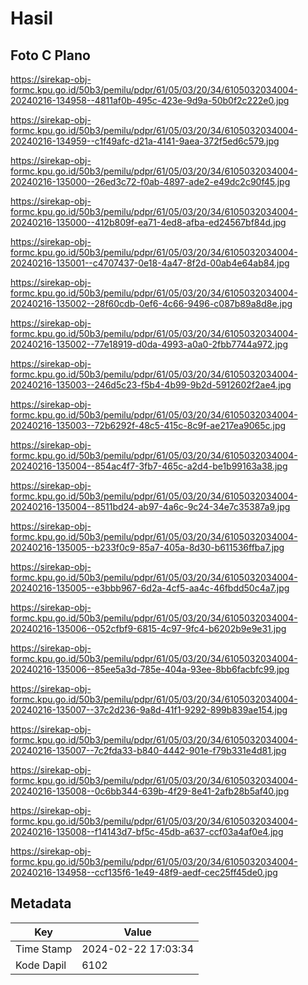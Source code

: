 # Hasil

## Foto C Plano

https://sirekap-obj-formc.kpu.go.id/50b3/pemilu/pdpr/61/05/03/20/34/6105032034004-20240216-134958--4811af0b-495c-423e-9d9a-50b0f2c222e0.jpg

https://sirekap-obj-formc.kpu.go.id/50b3/pemilu/pdpr/61/05/03/20/34/6105032034004-20240216-134959--c1f49afc-d21a-4141-9aea-372f5ed6c579.jpg

https://sirekap-obj-formc.kpu.go.id/50b3/pemilu/pdpr/61/05/03/20/34/6105032034004-20240216-135000--26ed3c72-f0ab-4897-ade2-e49dc2c90f45.jpg

https://sirekap-obj-formc.kpu.go.id/50b3/pemilu/pdpr/61/05/03/20/34/6105032034004-20240216-135000--412b809f-ea71-4ed8-afba-ed24567bf84d.jpg

https://sirekap-obj-formc.kpu.go.id/50b3/pemilu/pdpr/61/05/03/20/34/6105032034004-20240216-135001--c4707437-0e18-4a47-8f2d-00ab4e64ab84.jpg

https://sirekap-obj-formc.kpu.go.id/50b3/pemilu/pdpr/61/05/03/20/34/6105032034004-20240216-135002--28f60cdb-0ef6-4c66-9496-c087b89a8d8e.jpg

https://sirekap-obj-formc.kpu.go.id/50b3/pemilu/pdpr/61/05/03/20/34/6105032034004-20240216-135002--77e18919-d0da-4993-a0a0-2fbb7744a972.jpg

https://sirekap-obj-formc.kpu.go.id/50b3/pemilu/pdpr/61/05/03/20/34/6105032034004-20240216-135003--246d5c23-f5b4-4b99-9b2d-5912602f2ae4.jpg

https://sirekap-obj-formc.kpu.go.id/50b3/pemilu/pdpr/61/05/03/20/34/6105032034004-20240216-135003--72b6292f-48c5-415c-8c9f-ae217ea9065c.jpg

https://sirekap-obj-formc.kpu.go.id/50b3/pemilu/pdpr/61/05/03/20/34/6105032034004-20240216-135004--854ac4f7-3fb7-465c-a2d4-be1b99163a38.jpg

https://sirekap-obj-formc.kpu.go.id/50b3/pemilu/pdpr/61/05/03/20/34/6105032034004-20240216-135004--8511bd24-ab97-4a6c-9c24-34e7c35387a9.jpg

https://sirekap-obj-formc.kpu.go.id/50b3/pemilu/pdpr/61/05/03/20/34/6105032034004-20240216-135005--b233f0c9-85a7-405a-8d30-b611536ffba7.jpg

https://sirekap-obj-formc.kpu.go.id/50b3/pemilu/pdpr/61/05/03/20/34/6105032034004-20240216-135005--e3bbb967-6d2a-4cf5-aa4c-46fbdd50c4a7.jpg

https://sirekap-obj-formc.kpu.go.id/50b3/pemilu/pdpr/61/05/03/20/34/6105032034004-20240216-135006--052cfbf9-6815-4c97-9fc4-b6202b9e9e31.jpg

https://sirekap-obj-formc.kpu.go.id/50b3/pemilu/pdpr/61/05/03/20/34/6105032034004-20240216-135006--85ee5a3d-785e-404a-93ee-8bb6facbfc99.jpg

https://sirekap-obj-formc.kpu.go.id/50b3/pemilu/pdpr/61/05/03/20/34/6105032034004-20240216-135007--37c2d236-9a8d-41f1-9292-899b839ae154.jpg

https://sirekap-obj-formc.kpu.go.id/50b3/pemilu/pdpr/61/05/03/20/34/6105032034004-20240216-135007--7c2fda33-b840-4442-901e-f79b331e4d81.jpg

https://sirekap-obj-formc.kpu.go.id/50b3/pemilu/pdpr/61/05/03/20/34/6105032034004-20240216-135008--0c6bb344-639b-4f29-8e41-2afb28b5af40.jpg

https://sirekap-obj-formc.kpu.go.id/50b3/pemilu/pdpr/61/05/03/20/34/6105032034004-20240216-135008--f14143d7-bf5c-45db-a637-ccf03a4af0e4.jpg

https://sirekap-obj-formc.kpu.go.id/50b3/pemilu/pdpr/61/05/03/20/34/6105032034004-20240216-134958--ccf135f6-1e49-48f9-aedf-cec25ff45de0.jpg


## Metadata

| Key        | Value               |
| ---------- | ------------------- |
| Time Stamp | 2024-02-22 17:03:34 |
| Kode Dapil | 6102                |



